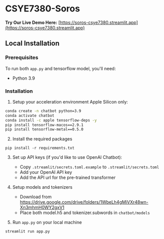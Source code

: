 # CSYE7380-Soros

**Try Our Live Demo Here:** [https://soros-csye7380.streamlit.app](https://soros-csye7380.streamlit.app)

Local Installation
------------------

### Prerequisites

To run both `app.py` and tensorflow model, you'll need:
* Python 3.9

### Installation

1.  Setup your acceleration environment Apple Silicon only:

```zsh
conda create -n chatbot python=3.9
conda activate chatbot
conda install -c apple tensorflow-deps -y
pip install tensorflow-macos==2.9.1
pip install tensorflow-metal==0.5.0
```

2. Install the required packages

```
pip install -r requirements.txt
```

3. Set up API keys (if you'd like to use OpenAI Chatbot):
   - Copy `.streamlit/secrets.toml.example` to `.streamlit/secrets.toml`
   - Add your OpenAI API key
   - Add the API url for the pre-trained transformer

4. Setup models and tokenizers
   - Download from https://drive.google.com/drive/folders/1WbeLh4gMiVXr48wn-Xn3mhmH0WY2gxV1
   - Place both model.h5 and tokenizer.subwords in `chatbot/models`


5. Run `app.py` on your local machine

```
streamlit run app.py
```
